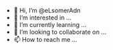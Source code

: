 - 👋 Hi, I’m @eLsomerAdn
- 👀 I’m interested in ...
- 🌱 I’m currently learning ...
- 💞️ I’m looking to collaborate on ...
- 📫 How to reach me ...

<!---
eLsomerAdn/eLsomerAdn is a ✨ special ✨ repository because its `README.md` (this file) appears on your GitHub profile.
You can click the Preview link to take a look at your changes.
--->
